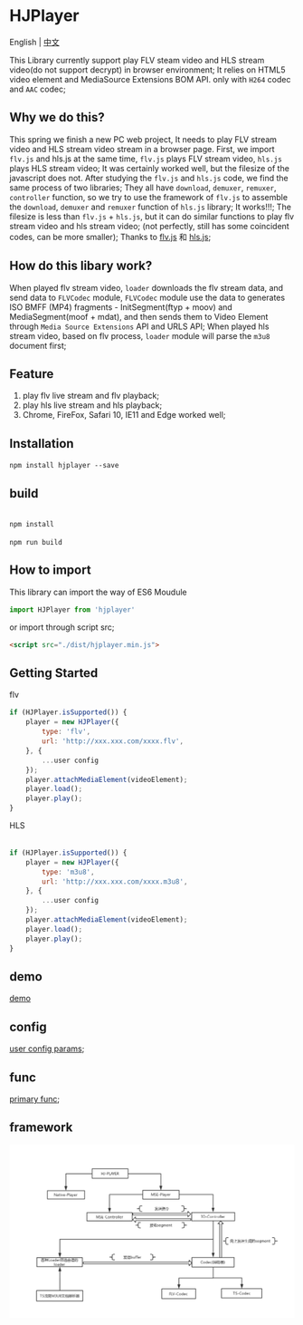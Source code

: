# HJPlayer

English | [中文](../docs/Readme_Chinese.md)

This Library currently support play FLV steam video and HLS stream video(do not support decrypt) in browser environment;
It relies on HTML5 video element and MediaSource Extensions BOM API. only with `H264` codec and `AAC` codec;

## Why we do this?

This spring we finish a new PC web project, It needs to play FLV stream video and HLS stream video stream in a browser page. First, we import 
`flv.js` and hls.js at the same time, `flv.js` plays FLV stream video, `hls.js` plays HLS stream video; It was certainly worked well, but the 
filesize of the javascript does not. After studying the `flv.js` and `hls.js` code, we find the same process of two libraries;
They all have `download`, `demuxer`, `remuxer`, `controller` function, so we try to use the framework of `flv.js` to assemble the `download`, `demuxer` and `remuxer` function of `hls.js` library; It works!!!; The filesize is less than `flv.js` + `hls.js`, but it can do similar functions to play flv stream video and hls stream video; (not perfectly, still has some coincident codes, can be more smaller);  Thanks to [flv.js](https://github.com/bilibili/flv.js) 和 [hls.js](https://github.com/video-dev/hls.js);


## How do this libary work?

When played flv stream video, `loader` downloads the flv stream data, and send data to `FLVCodec` module, `FLVCodec` module use the data to generates ISO BMFF (MP4) fragments - InitSegment(ftyp + moov) and MediaSegment(moof + mdat), and then sends them to Video Element through `Media Source Extensions` API and URLS API; When played hls stream video, based on flv process, `loader` module will parse the `m3u8` document first;


## Feature

1. play flv live stream and flv playback;
2. play hls live stream and hls playback;
3. Chrome, FireFox, Safari 10, IE11 and Edge worked well;

## Installation

```shell
npm install hjplayer --save
```

## build

```shell

npm install

npm run build

```

## How to import

This library can import the way of ES6 Moudule

``` javascript
import HJPlayer from 'hjplayer'
```

or import through script src;


```HTML
<script src="./dist/hjplayer.min.js">
```

## Getting Started

flv

```javascript
if (HJPlayer.isSupported()) {
    player = new HJPlayer({
        type: 'flv',
        url: 'http://xxx.xxx.com/xxxx.flv',
    }, {
        ...user config
    });
    player.attachMediaElement(videoElement);
    player.load();
    player.play();
}
```
HLS

```javascript

if (HJPlayer.isSupported()) {
    player = new HJPlayer({
        type: 'm3u8',
        url: 'http://xxx.xxx.com/xxxx.m3u8',
    }, {
        ...user config
    });
    player.attachMediaElement(videoElement);
    player.load();
    player.play();
}

```

## demo

[demo](http://activity.test.huajiao.com/web/share/banner/2019/testHJPlayer/index.html)

## config

[user config params](./docs/Config_English.md);

## func

[primary func](./docs/Func_English.md);

## framework

![How do HJPlayer works](./docs/HJ-PLAYER.png)